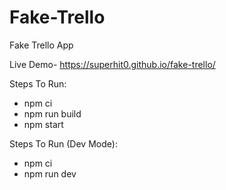 # Fake-Trello
Fake Trello App

Live Demo- https://superhit0.github.io/fake-trello/

Steps To Run:
- npm ci
- npm run build
- npm start

Steps To Run (Dev Mode):
- npm ci
- npm run dev